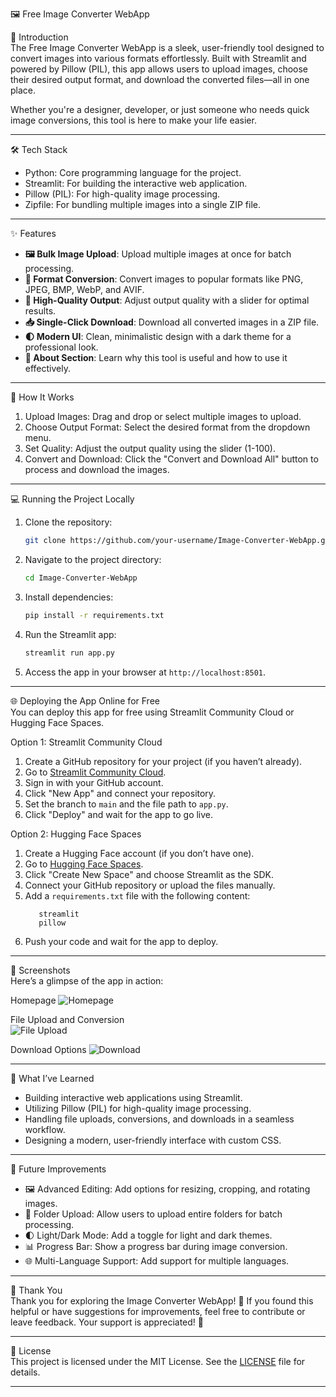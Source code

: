 
🖼️ Free Image Converter WebApp  

🌟 Introduction  
The Free Image Converter WebApp is a sleek, user-friendly tool designed to convert images into various formats effortlessly. Built with Streamlit and powered by Pillow (PIL), this app allows users to upload images, choose their desired output format, and download the converted files—all in one place.  

Whether you're a designer, developer, or just someone who needs quick image conversions, this tool is here to make your life easier.  

---

🛠️ Tech Stack  
- Python: Core programming language for the project.  
- Streamlit: For building the interactive web application.  
- Pillow (PIL): For high-quality image processing.  
- Zipfile: For bundling multiple images into a single ZIP file.  

---

✨ Features  
- **🖼️ Bulk Image Upload**: Upload multiple images at once for batch processing.  
- **🔄 Format Conversion**: Convert images to popular formats like PNG, JPEG, BMP, WebP, and AVIF.  
- **🎨 High-Quality Output**: Adjust output quality with a slider for optimal results.  
- **📥 Single-Click Download**: Download all converted images in a ZIP file.  
- **🌓 Modern UI**: Clean, minimalistic design with a dark theme for a professional look.  
- **📝 About Section**: Learn why this tool is useful and how to use it effectively.  

---

🚀 How It Works  
1. Upload Images: Drag and drop or select multiple images to upload.  
2. Choose Output Format: Select the desired format from the dropdown menu.  
3. Set Quality: Adjust the output quality using the slider (1-100).  
4. Convert and Download: Click the "Convert and Download All" button to process and download the images.  

---

💻 Running the Project Locally  
1. Clone the repository:  
   ```bash  
   git clone https://github.com/your-username/Image-Converter-WebApp.git  
   ```  
2. Navigate to the project directory:  
   ```bash  
   cd Image-Converter-WebApp  
   ```  
3. Install dependencies:  
   ```bash  
   pip install -r requirements.txt  
   ```  
4. Run the Streamlit app:  
   ```bash  
   streamlit run app.py  
   ```  
5. Access the app in your browser at `http://localhost:8501`.  

---

🌐 Deploying the App Online for Free  
You can deploy this app for free using Streamlit Community Cloud or Hugging Face Spaces.  

Option 1: Streamlit Community Cloud  
1. Create a GitHub repository for your project (if you haven’t already).  
2. Go to [Streamlit Community Cloud](https://share.streamlit.io/).  
3. Sign in with your GitHub account.  
4. Click "New App" and connect your repository.  
5. Set the branch to `main` and the file path to `app.py`.  
6. Click "Deploy" and wait for the app to go live.  

Option 2: Hugging Face Spaces
1. Create a Hugging Face account (if you don’t have one).  
2. Go to [Hugging Face Spaces](https://huggingface.co/spaces).  
3. Click "Create New Space" and choose Streamlit as the SDK.  
4. Connect your GitHub repository or upload the files manually.  
5. Add a `requirements.txt` file with the following content:  
   ```plaintext
      streamlit
      pillow
   ```
6. Push your code and wait for the app to deploy.  

---

📸 Screenshots  
Here’s a glimpse of the app in action:  

Homepage
![Homepage](./assets/screenshot_home.png)  

File Upload and Conversion  
![File Upload](./assets/screenshot_upload.png)  

Download Options
![Download](./assets/screenshot_download.png)  

---

🌱 What I’ve Learned  
- Building interactive web applications using Streamlit.  
- Utilizing Pillow (PIL) for high-quality image processing.  
- Handling file uploads, conversions, and downloads in a seamless workflow.  
- Designing a modern, user-friendly interface with custom CSS.  

---

🚀 Future Improvements  
- 🖼️ Advanced Editing: Add options for resizing, cropping, and rotating images.  
- 📁 Folder Upload: Allow users to upload entire folders for batch processing.  
- 🌓 Light/Dark Mode: Add a toggle for light and dark themes.  
- 📊 Progress Bar: Show a progress bar during image conversion.  
- 🌐 Multi-Language Support: Add support for multiple languages.  

---

🙏 Thank You  
Thank you for exploring the Image Converter WebApp! 💖 If you found this helpful or have suggestions for improvements, feel free to contribute or leave feedback. Your support is appreciated! 🚀  

---

📄 License  
This project is licensed under the MIT License. See the [LICENSE](LICENSE) file for details.  

---
